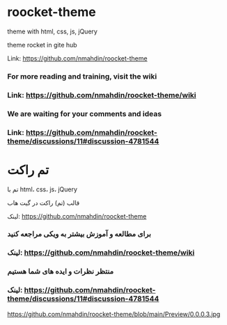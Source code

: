 # roocket-theme
theme with html, css, js, jQuery

theme rocket in gite hub

Link: https://github.com/nmahdin/roocket-theme

### For more reading and training, visit the wiki
### Link: https://github.com/nmahdin/roocket-theme/wiki

### We are waiting for your comments and ideas
### Link: https://github.com/nmahdin/roocket-theme/discussions/11#discussion-4781544

# تم راکت
تم با html، css، js، jQuery

قالب (تم) راکت در گیت هاب

لینک: https://github.com/nmahdin/roocket-theme

### برای مطالعه و آموزش بیشتر به ویکی مراجعه کنید
### لینک: https://github.com/nmahdin/roocket-theme/wiki 

### منتظر نظرات و ایده های شما هستیم
### لینک: https://github.com/nmahdin/roocket-theme/discussions/11#discussion-4781544

https://github.com/nmahdin/roocket-theme/blob/main/Preview/0.0.0.3.jpg
